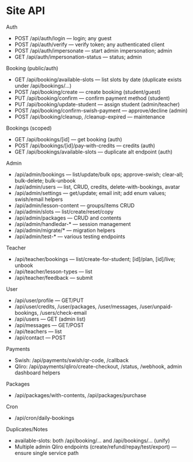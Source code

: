 # Site API

Auth
- POST /api/auth/login — login; any guest
- POST /api/auth/verify — verify token; any authenticated client
- POST /api/auth/impersonate — start admin impersonation; admin
- GET  /api/auth/impersonation-status — status; admin

Booking (public/auth)
- GET /api/booking/available-slots — list slots by date (duplicate exists under /api/bookings/...)
- POST /api/booking/create — create booking (student/guest)
- PUT  /api/booking/confirm — confirm payment method (student)
- PUT  /api/booking/update-student — assign student (admin/teacher)
- POST /api/booking/confirm-swish-payment — approve/decline (admin)
- POST /api/booking/cleanup, /cleanup-expired — maintenance

Bookings (scoped)
- GET /api/bookings/[id] — get booking (auth)
- POST /api/bookings/[id]/pay-with-credits — credits (auth)
- GET /api/bookings/available-slots — duplicate alt endpoint (auth)

Admin
- /api/admin/bookings — list/update/bulk ops; approve-swish; clear-all; bulk-delete; bulk-unbook
- /api/admin/users — list, CRUD, credits, delete-with-bookings, avatar
- /api/admin/settings — get/update; email init; add enum values; swish/email helpers
- /api/admin/lesson-content — groups/items CRUD
- /api/admin/slots — list/create/reset/copy
- /api/admin/packages — CRUD and contents
- /api/admin/handledar-* — session management
- /api/admin/migrate/* — migration helpers
- /api/admin/test-* — various testing endpoints

Teacher
- /api/teacher/bookings — list/create-for-student; [id]/plan, [id]/live; unbook
- /api/teacher/lesson-types — list
- /api/teacher/feedback — submit

User
- /api/user/profile — GET/PUT
- /api/user/credits, /user/packages, /user/messages, /user/unpaid-bookings, /users/check-email
- /api/users — GET (admin list)
- /api/messages — GET/POST
- /api/teachers — list
- /api/contact — POST

Payments
- Swish: /api/payments/swish/qr-code, /callback
- Qliro: /api/payments/qliro/create-checkout, /status, /webhook, admin dashboard helpers

Packages
- /api/packages/with-contents, /api/packages/purchase

Cron
- /api/cron/daily-bookings

Duplicates/Notes
- available-slots: both /api/booking/... and /api/bookings/... (unify)
- Multiple admin Qliro endpoints (create/refund/repay/test/export) — ensure single service path
